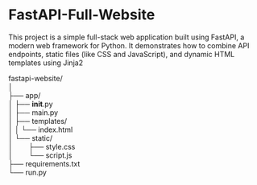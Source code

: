 # FastAPI-Full-Website
This project is a simple full-stack web application built using FastAPI, a modern web framework for Python. It demonstrates how to combine API endpoints, static files (like CSS and JavaScript), and dynamic HTML templates using Jinja2



fastapi-website/<br>
        │<br>
        ├── app/<br>
        │   ├── __init__.py<br>
        │   ├── main.py<br>
        │   ├── templates/<br>
        │   │   └── index.html<br>
        │   └── static/<br>
        │       &nbsp;&nbsp;&nbsp;&nbsp;&nbsp;&nbsp;&nbsp;├── style.css<br>
        │       &nbsp;&nbsp;&nbsp;&nbsp;&nbsp;&nbsp;&nbsp;└── script.js<br>
        ├── requirements.txt<br>
        └── run.py
